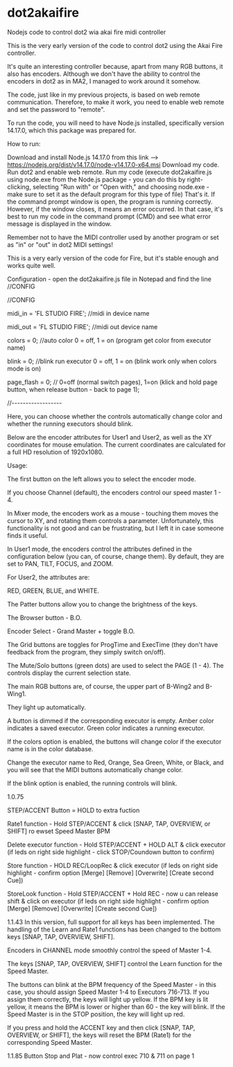 # dot2akaifire
Nodejs code to control dot2 wia akai fire midi controller

This is the very early version of the code to control dot2 using the Akai Fire controller.

It's quite an interesting controller because, apart from many RGB buttons, it also has encoders. Although we don't have the ability to control the encoders in dot2 as in MA2, I managed to work around it somehow.

The code, just like in my previous projects, is based on web remote communication. Therefore, to make it work, you need to enable web remote and set the password to "remote".

To run the code, you will need to have Node.js installed, specifically version 14.17.0, which this package was prepared for.

How to run:

Download and install Node.js 14.17.0 from this link --> https://nodejs.org/dist/v14.17.0/node-v14.17.0-x64.msi
Download my code.
Run dot2 and enable web remote.
Run my code (execute dot2akaifire.js using node.exe from the Node.js package - you can do this by right-clicking, selecting "Run with" or "Open with," and choosing node.exe - make sure to set it as the default program for this type of file)
That's it. If the command prompt window is open, the program is running correctly. However, if the window closes, it means an error occurred. In that case, it's best to run my code in the command prompt (CMD) and see what error message is displayed in the window.

Remember not to have the MIDI controller used by another program or set as "in" or "out" in dot2 MIDI settings!

This is a very early version of the code for Fire, but it's stable enough and works quite well.


Configuration - open the dot2akaifire.js file in Notepad and find the line //CONFIG

//CONFIG

midi_in = 'FL STUDIO FIRE';     //midi in device name

midi_out = 'FL STUDIO FIRE';    //midi out device name

colors = 0; //auto color 0 = off, 1 = on (program get color from executor name)

blink = 0;  //blink run executor 0 = off, 1 = on (blink work only when colors mode is on)

page_flash = 0; // 0=off (normal switch pages), 1=on (klick and hold page button, when release button - back to page 1);


//------------------

Here, you can choose whether the controls automatically change color and whether the running executors should blink.

Below are the encoder attributes for User1 and User2, as well as the XY coordinates for mouse emulation. The current coordinates are calculated for a full HD resolution of 1920x1080.

Usage:

The first button on the left allows you to select the encoder mode.

If you choose Channel (default),
the encoders control our speed master 1 - 4.

In Mixer mode,
the encoders work as a mouse - touching them moves the cursor to XY, and rotating them controls a parameter. Unfortunately, this functionality is not good and can be frustrating, but I left it in case someone finds it useful.

In User1 mode,
the encoders control the attributes defined in the configuration below (you can, of course, change them).
By default, they are set to PAN, TILT, FOCUS, and ZOOM.

For User2, the attributes are:

RED, GREEN, BLUE, and WHITE.

The Patter buttons allow you to change the brightness of the keys.

The Browser button - B.O.

Encoder Select - Grand Master + toggle B.O.

The Grid buttons are toggles for ProgTime and ExecTime (they don't have feedback from the program, they simply switch on/off).

The Mute/Solo buttons (green dots) are used to select the PAGE (1 - 4). The controls display the current selection state.

The main RGB buttons are, of course, the upper part of B-Wing2 and B-Wing1.

They light up automatically.

A button is dimmed if the corresponding executor is empty.
Amber color indicates a saved executor.
Green color indicates a running executor.

If the colors option is enabled, the buttons will change color if the executor name is in the color database.

Change the executor name to Red, Orange, Sea Green, White, or Black, and you will see that the MIDI buttons automatically change color.

If the blink option is enabled, the running controls will blink.

1.0.75

STEP/ACCENT Button = HOLD to extra fuction

Rate1 function - Hold STEP/ACCENT & click [SNAP, TAP, OVERVIEW, or SHIFT] ro ewset Speed Master BPM

Delete executor function - Hold STEP/ACCENT + HOLD ALT & click executor (if leds on right side highlight - click STOP/Coundown button to confirm)

Store function - HOLD REC/LoopRec & click executor (if leds on right side highlight - confirm option [Merge] [Remove] [Overwrite] [Create second Cue])

StoreLook function - Hold STEP/ACCENT + Hold REC  - now u can release shift & click on executor (if leds on right side highlight - confirm option [Merge] [Remove] [Overwrite] [Create second Cue])


1.1.43
In this version, full support for all keys has been implemented.
The handling of the Learn and Rate1 functions has been changed to the bottom keys [SNAP, TAP, OVERVIEW, SHIFT].

Encoders in CHANNEL mode smoothly control the speed of Master 1-4.

The keys [SNAP, TAP, OVERVIEW, SHIFT] control the Learn function for the Speed Master.

The buttons can blink at the BPM frequency of the Speed Master - in this case, you should assign Speed Master 1-4 to Executors 716-713. If you assign them correctly, the keys will light up yellow.
If the BPM key is lit yellow, it means the BPM is lower or higher than 60 - the key will blink. If the Speed Master is in the STOP position, the key will light up red.

If you press and hold the ACCENT key and then click [SNAP, TAP, OVERVIEW, or SHIFT], the keys will reset the BPM (Rate1) for the corresponding Speed Master.


1.1.85
Button Stop and Plat - now control exec 710 & 711 on page 1
